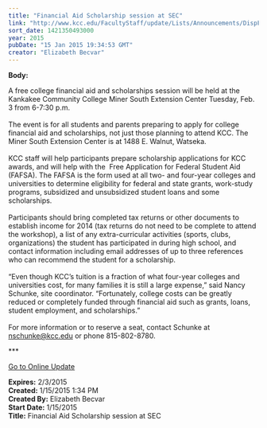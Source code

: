 ```yaml
---
title: "Financial Aid Scholarship session at SEC"
link: "http://www.kcc.edu/FacultyStaff/update/Lists/Announcements/DispForm.aspx?ID=1793"
sort_date: 1421350493000
year: 2015
pubDate: "15 Jan 2015 19:34:53 GMT"
creator: "Elizabeth Becvar"
---
```


<div><b>Body:</b> <div class="ExternalClassFE048B266B024F20BBB238A45DAE0C32"><p>​A free college financial aid and scholarships session will be held at the Kankakee Community College Miner South Extension Center Tuesday, Feb. 3 from 6-7:30 p.m. <br /><br />The event is for all students and parents preparing to apply for college financial aid and scholarships, not just those planning to attend KCC. The Miner South Extension Center is at 1488 E. Walnut, Watseka. <br /><br />KCC staff will help participants prepare scholarship applications for KCC awards, and will help with the  Free Application for Federal Student Aid (FAFSA). The FAFSA is the form used at all two- and four-year colleges and universities to determine eligibility for federal and state grants, work-study programs, subsidized and unsubsidized student loans and some scholarships.<br /><br />Participants should bring completed tax returns or other documents to establish income for 2014 (tax returns do not need to be complete to attend the workshop), a list of any extra-curricular activities (sports, clubs, organizations) the student has participated in during high school, and contact information including email addresses of up to three references who can recommend the student for a scholarship.<br /><br />“Even though KCC’s tuition is a fraction of what four-year colleges and universities cost, for many families it is still a large expense,” said Nancy Schunke, site coordinator. “Fortunately, college costs can be greatly reduced or completely funded through financial aid such as grants, loans, student employment, and scholarships.”<br /><br />For more information or to reserve a seat, contact Schunke at <a href="mailto:nschunke@kcc.edu">nschunke@kcc.edu</a> or phone 815-802-8780.</p>
<p>***</p>
<p><a href="/FacultyStaff/update/Pages/dailyupdate.aspx">Go to Online Update</a><br /></p></div></div>
<div><b>Expires:</b> 2/3/2015</div>
<div><b>Created:</b> 1/15/2015 1:34 PM</div>
<div><b>Created By:</b> Elizabeth Becvar</div>
<div><b>Start Date:</b> 1/15/2015</div>
<div><b>Title:</b> Financial Aid Scholarship session at SEC</div>
